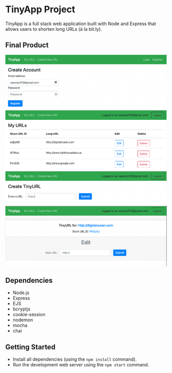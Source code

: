 # TinyApp Project

TinyApp is a full stack web application built with Node and Express that allows users to shorten long URLs (à la bit.ly).

## Final Product

!["Register page"](https://github.com/sakonjo310/tinyapp/blob/main/docs/register.png?raw=true)
!["my-urls page"](https://github.com/sakonjo310/tinyapp/blob/main/docs/urls.png?raw=true)
!["new-url page"](https://github.com/sakonjo310/tinyapp/blob/main/docs/urls-new.png?raw=true)
!["short-url page"](https://github.com/sakonjo310/tinyapp/blob/main/docs/urls-id.png?raw=true)

## Dependencies

- Node.js
- Express
- EJS
- bcryptjs
- cookie-session
- nodemon
- mocha
- chai

## Getting Started

- Install all dependencies (using the `npm install` command).
- Run the development web server using the `npm start` command.